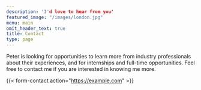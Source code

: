 ```yaml
---
description: 'I'd love to hear from you'
featured_image: "/images/london.jpg"
menu: main
omit_header_text: true
title: Contact
type: page
---
```



Peter is looking for opportunities to learn more from industry professionals about their experiences, and for internships and full-time opportunities. Feel free to contact me if you are interested in knowing me more. 

{{< form-contact action="https://example.com"  >}}


